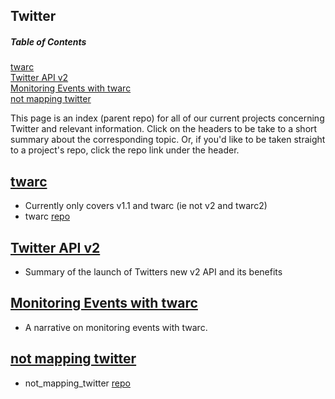 ## Twitter

##### Table of Contents  
[twarc](#twarc)  
[Twitter API v2](#v2)   
[Monitoring Events with twarc](#monitoring)   
[not mapping twitter](#nomaps)

This page is an index (parent repo) for all of our current projects concerning Twitter and relevant information. Click on the headers to be take to a short summary about the corresponding topic. Or, if you'd like to be taken straight to a project's repo, click the repo link under the header. 

<a name="twarc"/>  

## [twarc](twarc.md)   
- Currently only covers v1.1 and twarc (ie not v2 and twarc2)
- twarc [repo](https://github.com/ucsb-collaboratory/twarc)


<a name="v2"/>    

## [Twitter API v2](v2.md)
- Summary of the launch of Twitters new v2 API and its benefits


<a name="monitoring"/>    

## [Monitoring Events with twarc](monitoring_events_twarc.md)
- A narrative on monitoring events with twarc. 


<a name="nomaps"/>   

## [not mapping twitter](not_mapping_twitter.md)
- not_mapping_twitter [repo](https://github.com/ucsb-collaboratory/not_mapping_twitter)
